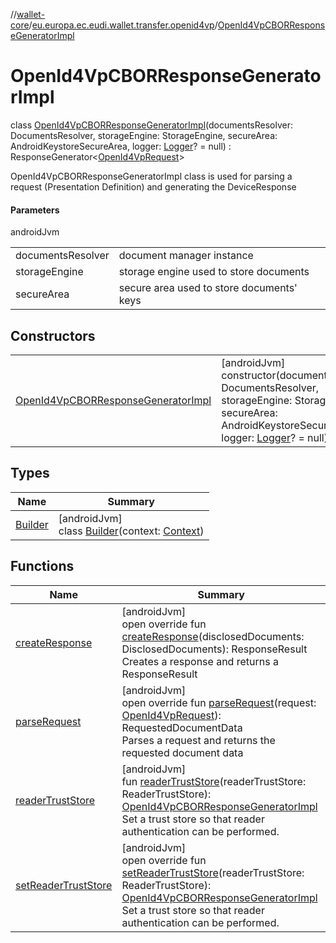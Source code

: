 //[wallet-core](../../../index.md)/[eu.europa.ec.eudi.wallet.transfer.openid4vp](../index.md)/[OpenId4VpCBORResponseGeneratorImpl](index.md)

# OpenId4VpCBORResponseGeneratorImpl

class [OpenId4VpCBORResponseGeneratorImpl](index.md)(documentsResolver: DocumentsResolver, storageEngine: StorageEngine, secureArea: AndroidKeystoreSecureArea, logger: [Logger](../../eu.europa.ec.eudi.wallet.logging/-logger/index.md)? = null) : ResponseGenerator&lt;[OpenId4VpRequest](../-open-id4-vp-request/index.md)&gt; 

OpenId4VpCBORResponseGeneratorImpl class is used for parsing a request (Presentation Definition) and generating the DeviceResponse

#### Parameters

androidJvm

| | |
|---|---|
| documentsResolver | document manager instance |
| storageEngine | storage engine used to store documents |
| secureArea | secure area used to store documents' keys |

## Constructors

| | |
|---|---|
| [OpenId4VpCBORResponseGeneratorImpl](-open-id4-vp-c-b-o-r-response-generator-impl.md) | [androidJvm]<br>constructor(documentsResolver: DocumentsResolver, storageEngine: StorageEngine, secureArea: AndroidKeystoreSecureArea, logger: [Logger](../../eu.europa.ec.eudi.wallet.logging/-logger/index.md)? = null) |

## Types

| Name | Summary |
|---|---|
| [Builder](-builder/index.md) | [androidJvm]<br>class [Builder](-builder/index.md)(context: [Context](https://developer.android.com/reference/kotlin/android/content/Context.html)) |

## Functions

| Name | Summary |
|---|---|
| [createResponse](create-response.md) | [androidJvm]<br>open override fun [createResponse](create-response.md)(disclosedDocuments: DisclosedDocuments): ResponseResult<br>Creates a response and returns a ResponseResult |
| [parseRequest](parse-request.md) | [androidJvm]<br>open override fun [parseRequest](parse-request.md)(request: [OpenId4VpRequest](../-open-id4-vp-request/index.md)): RequestedDocumentData<br>Parses a request and returns the requested document data |
| [readerTrustStore](reader-trust-store.md) | [androidJvm]<br>fun [readerTrustStore](reader-trust-store.md)(readerTrustStore: ReaderTrustStore): [OpenId4VpCBORResponseGeneratorImpl](index.md)<br>Set a trust store so that reader authentication can be performed. |
| [setReaderTrustStore](set-reader-trust-store.md) | [androidJvm]<br>open override fun [setReaderTrustStore](set-reader-trust-store.md)(readerTrustStore: ReaderTrustStore): [OpenId4VpCBORResponseGeneratorImpl](index.md)<br>Set a trust store so that reader authentication can be performed. |
